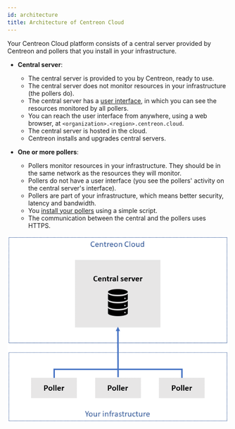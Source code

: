 ```yaml
---
id: architecture
title: Architecture of Centreon Cloud
---
```


Your Centreon Cloud platform consists of a central server provided by Centreon and pollers that you install in your infrastructure.

* **Central server**:
  * The central server is provided to you by Centreon, ready to use.
  * The central server does not monitor resources in your infrastructure (the pollers do).
  * The central server has a [user interface](interface.md), in which you can see the resources monitored by all pollers.
  * You can reach the user interface from anywhere, using a web browser, at `<organization>.<region>.centreon.cloud`.
  * The central server is hosted in the cloud.
  * Centreon installs and upgrades central servers.

* **One or more pollers**:
  * Pollers monitor resources in your infrastructure. They should be in the same network as the resources they will monitor.
  * Pollers do not have a user interface (you see the pollers' activity on the central server's interface).
  * Pollers are part of your infrastructure, which means better security, latency and bandwidth.
  * You [install your pollers](../installation/deploy-poller.md) using a simple script.
  * The communication between the central and the pollers uses HTTPS.

![image](../assets/getting-started/infra3.png)

